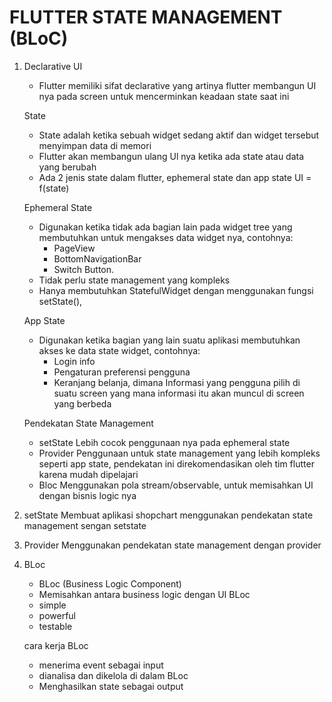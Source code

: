 # FLUTTER STATE MANAGEMENT (BLoC)

1. Declarative UI
    - Flutter memiliki sifat declarative yang artinya flutter membangun UI nya pada screen untuk mencerminkan keadaan state saat ini

    State
    - State adalah ketika sebuah widget sedang aktif dan widget tersebut menyimpan data di memori
    - Flutter akan membangun ulang Ul nya ketika ada state atau data yang berubah
    - Ada 2 jenis state dalam flutter, ephemeral state dan app state
    UI = f(state)

    Ephemeral State
    - Digunakan ketika tidak ada bagian lain pada widget tree yang membutuhkan untuk mengakses data widget nya, contohnya:
        - PageView
        - BottomNavigationBar
        - Switch Button.
    - Tidak perlu state management yang kompleks 
    - Hanya membutuhkan StatefulWidget dengan menggunakan fungsi setState(),
    
    App State
    - Digunakan ketika bagian yang lain suatu aplikasi membutuhkan akses ke data state widget, contohnya:
        - Login info
        - Pengaturan preferensi pengguna
        - Keranjang belanja, dimana Informasi yang pengguna pilih di suatu screen yang mana informasi itu akan muncul di screen yang berbeda
    
    Pendekatan State Management
    - setState
        Lebih cocok penggunaan nya pada ephemeral state
    - Provider
        Penggunaan untuk state management yang lebih kompleks seperti app state, pendekatan ini direkomendasikan oleh tim flutter karena mudah dipelajari
    - Bloc
        Menggunakan pola stream/observable, untuk memisahkan UI dengan bisnis logic nya

2. setState
    Membuat aplikasi shopchart menggunakan pendekatan state management sengan setstate

3. Provider
    Menggunakan pendekatan state management dengan provider

4. BLoc
    - BLoc (Business Logic Component)
    - Memisahkan antara business logic dengan UI
    BLoc
    - simple
    - powerful
    - testable

    cara kerja BLoc
    - menerima event sebagai input
    - dianalisa dan dikelola di dalam BLoc
    - Menghasilkan state sebagai output
    